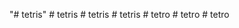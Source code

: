"# tetris" 
#   t e t r i s  
 #   t e t r i s  
 #   t e t r i s  
 #   t e t r o  
 #   t e t r o  
 #   t e t r o  
 